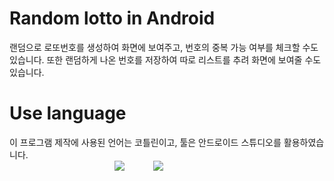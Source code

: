 # Random lotto in Android

랜덤으로 로또번호를 생성하여 화면에 보여주고, 번호의 중복 가능 여부를 체크할 수도 있습니다. 또한 랜덤하게 나온 번호를 저장하여 따로 리스트를 추려 화면에 보여줄 수도 있습니다.

# Use language

이 프로그램 제작에 사용된 언어는 코틀린이고, 툴은 안드로이드 스튜디오를 활용하였습니다. <br>
            <img src="https://img.shields.io/badge/kotlin-b9d8e7?style=flat&logo=kotlin&logoColor=ffffff"/>
   <img src="https://img.shields.io/badge/Android Studio-6cdcb3?style=flat&logo=Android Studio&logoColor=ffffff"/>
